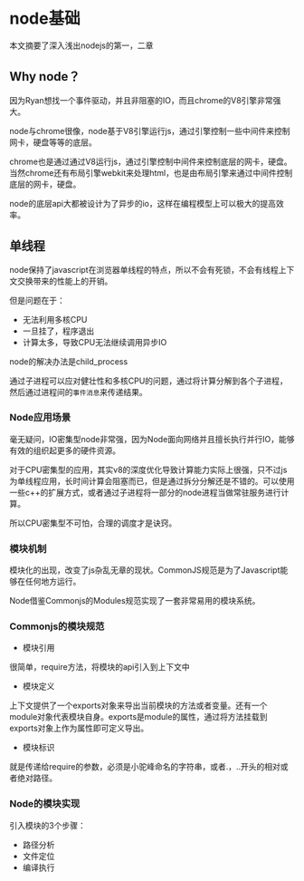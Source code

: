 # node基础
本文摘要了深入浅出nodejs的第一，二章
## Why node？
因为Ryan想找一个事件驱动，并且非阻塞的IO，而且chrome的V8引擎非常强大。

node与chrome很像，node基于V8引擎运行js，通过引擎控制一些中间件来控制网卡，硬盘等等的底层。

chrome也是通过通过V8运行js，通过引擎控制中间件来控制底层的网卡，硬盘。当然chrome还有布局引擎webkit来处理html，也是由布局引擎来通过中间件控制底层的网卡，硬盘。

node的底层api大都被设计为了异步的io，这样在编程模型上可以极大的提高效率。

## 单线程
node保持了javascript在浏览器单线程的特点，所以不会有死锁，不会有线程上下文交换带来的性能上的开销。

但是问题在于：

 - 无法利用多核CPU
 - 一旦挂了，程序退出
 - 计算太多，导致CPU无法继续调用异步IO

node的解决办法是child_process

通过子进程可以应对健壮性和多核CPU的问题，通过将计算分解到各个子进程，然后通过进程间的`事件消息`来传递结果。  

### Node应用场景
毫无疑问，IO密集型node非常强，因为Node面向网络并且擅长执行并行IO，能够有效的组织起更多的硬件资源。

对于CPU密集型的应用，其实v8的深度优化导致计算能力实际上很强，只不过js为单线程应用，长时间计算会阻塞而已，但是通过拆分分解还是不错的。可以使用一些c++的扩展方式，或者通过子进程将一部分的node进程当做常驻服务进行计算。

所以CPU密集型不可怕，合理的调度才是诀窍。

### 模块机制
模块化的出现，改变了js杂乱无章的现状。CommonJS规范是为了Javascript能够在任何地方运行。

Node借鉴Commonjs的Modules规范实现了一套非常易用的模块系统。

### Commonjs的模块规范

 - 模块引用

很简单，require方法，将模块的api引入到上下文中

 - 模块定义

上下文提供了一个exports对象来导出当前模块的方法或者变量。还有一个module对象代表模块自身。exports是module的属性，通过将方法挂载到exports对象上作为属性即可定义导出。

 - 模块标识

 就是传递给require的参数，必须是小驼峰命名的字符串，或者.，..开头的相对或者绝对路径。

 ### Node的模块实现
 引入模块的3个步骤：

  - 路径分析
  - 文件定位
  - 编译执行

  
